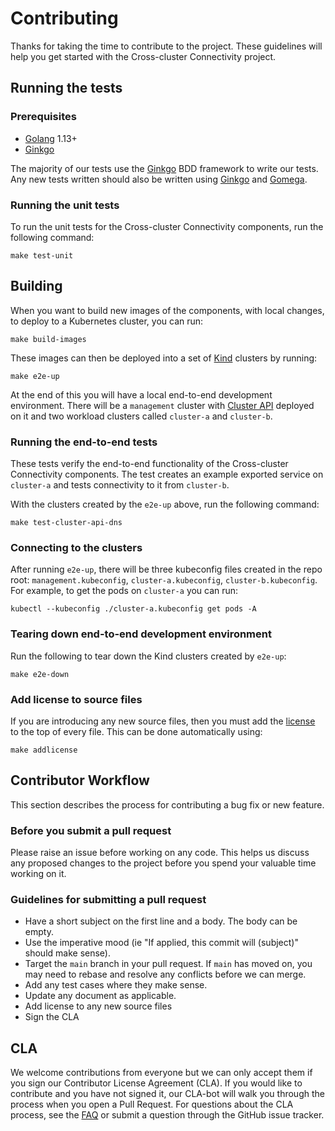 # Contributing

Thanks for taking the time to contribute to the project. These guidelines will
help you get started with the Cross-cluster Connectivity project.

## Running the tests

### Prerequisites

* [Golang](https://golang.org/) 1.13+
* [Ginkgo](https://github.com/onsi/ginkgo)

The majority of our tests use the [Ginkgo](https://github.com/onsi/ginkgo) BDD
framework to write our tests. Any new tests written should also be written using
[Ginkgo](https://github.com/onsi/ginkgo) and
[Gomega](https://github.com/onsi/gomega).

### Running the unit tests

To run the unit tests for the Cross-cluster Connectivity components, run the
following command:

```
make test-unit
```

## Building

When you want to build new images of the components, with local changes, to
deploy to a Kubernetes cluster, you can run:

```
make build-images
```

These images can then be deployed into a set of
[Kind](https://kind.sigs.k8s.io/) clusters by running:

```
make e2e-up
```

At the end of this you will have a local end-to-end development environment.
There will be a `management` cluster with [Cluster
API](https://cluster-api.sigs.k8s.io/) deployed on it and two workload clusters
called `cluster-a` and `cluster-b`.

### Running the end-to-end tests

These tests verify the end-to-end functionality of the Cross-cluster
Connectivity components. The test creates an example exported service on
`cluster-a` and tests connectivity to it from `cluster-b`.

With the clusters created by the `e2e-up` above, run the following command:

```
make test-cluster-api-dns
```

### Connecting to the clusters

After running `e2e-up`, there will be three kubeconfig files created in the repo
root: `management.kubeconfig`, `cluster-a.kubeconfig`, `cluster-b.kubeconfig`.
For example, to get the pods on `cluster-a` you can run:

```
kubectl --kubeconfig ./cluster-a.kubeconfig get pods -A
```

### Tearing down end-to-end development environment

Run the following to tear down the Kind clusters created by `e2e-up`:

```
make e2e-down
```

### Add license to source files

If you are introducing any new source files, then you must add the
[license](https://github.com/vmware-tanzu/cross-cluster-connectivity/blob/main/hack/license.txt)
to the top of every file. This can be done automatically using:

```
make addlicense
```

## Contributor Workflow

This section describes the process for contributing a bug fix or new feature.

### Before you submit a pull request

Please raise an issue before working on any code. This helps us discuss any
proposed changes to the project before you spend your valuable time working on
it.

### Guidelines for submitting a pull request

* Have a short subject on the first line and a body. The body can be empty.
* Use the imperative mood (ie "If applied, this commit will (subject)" should
  make sense).
* Target the `main` branch in your pull request. If `main` has moved on, you may need to rebase
  and resolve any conflicts before we can merge.
* Add any test cases where they make sense.
* Update any document as applicable.
* Add license to any new source files
* Sign the CLA

## CLA

We welcome contributions from everyone but we can only accept them if you sign
our Contributor License Agreement (CLA). If you would like to contribute and you
have not signed it, our CLA-bot will walk you through the process when you open
a Pull Request. For questions about the CLA process, see the
[FAQ](https://cla.vmware.com/faq) or submit a question through the GitHub issue
tracker.
